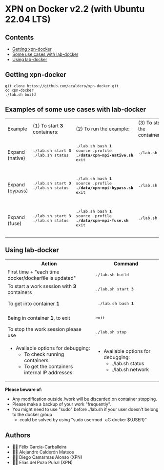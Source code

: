 # XPN on Docker v2.2 (with Ubuntu 22.04 LTS)

## Contents

 * [Getting xpn-docker](https://github.com/acaldero/xpn-docker/#getting-xpn-docker)
 * [Some use cases with lab-docker](https://github.com/acaldero/xpn-docker/#examples-of-some-use-cases-with-lab-docker)
 * [Using lab-docker](https://github.com/acaldero/xpn-docker/#using-lab-docker)


## Getting xpn-docker

```
git clone https://github.com/acaldero/xpn-docker.git
cd xpn-docker
./lab.sh build
```

## Examples of some use cases with lab-docker

<html>
 <table>

  <tr>
  <td>
Example
  </td>
  <td>
(1) To start <b>3</b> containers:
  </td>
  <td>
(2) To run the example:
  </td>
  <td>
(3) To stop the containers:
  </td>
  </tr>

  <tr>
  <td>
Expand (native)
  </td>
  <td>
   <pre>
./lab.sh start <b>3</b>
./lab.sh status
   </pre>
  </td>
  <td>
   <pre>
./lab.sh bash <b>1</b>
source .profile
<b>./data/xpn-mpi-native.sh</b>
exit
   </pre>
  </td>
  <td>
   <pre>
./lab.sh stop
   </pre>
  </td>
  </tr>

  <tr>
  <td>
Expand (bypass)
  </td>
  <td>
   <pre>
./lab.sh start <b>3</b>
./lab.sh status
   </pre>
  </td>
  <td>
   <pre>
./lab.sh bash <b>1</b>
source .profile
<b>./data/xpn-mpi-bypass.sh</b>
exit
   </pre>
  </td>
  <td>
   <pre>
./lab.sh stop
   </pre>
  </td>
  </tr>

  <tr>
  <td>
Expand (fuse)
  </td>
  <td>
   <pre>
./lab.sh start <b>3</b>
./lab.sh status
   </pre>
  </td>
  <td>
   <pre>
./lab.sh bash <b>1</b>
source .profile
<b>./data/xpn-mpi-fuse.sh</b>
exit
   </pre>
  </td>
  <td>
   <pre>
./lab.sh stop
   </pre>
  </td>
  </tr>

 </table>
</html>


## Using lab-docker

<html>
 <table>
  <tr>
  <th>Action</th>
  <th>Command</th>
  </tr>

  <tr>
  <td> First time + "each time docker/dockerfile is updated"  </td>
  <td><pre>./lab.sh build</pre>
  </td>
  </tr>

  <tr>
  <td> To start a work session with <b>3</b> containers </td>
  <td><pre>./lab.sh start <b>3</b></pre>
  </td>
  </tr>

  <tr>
  <td> To get into container <b>1</b>  </td>
  <td><pre> ./lab.sh bash <b>1</b></pre>
  </td>
  </tr>

  <tr>
  <td> Being in container <b>1</b>, to exit  </td>
  <td>   <pre>exit</pre>  </td>
  </tr>

  <tr>
  <td>To stop the work session please use  </td>
  <td><pre>./lab.sh stop</pre>
  </td>
  </tr>

  <tr>
  <td>
</html>

  * Available options for debugging:
    * To check running containers:
    * To get the containers internal IP addresses:
  
<html>
  </td>
  <td>
</html>

  * Available options for debugging:
    * ./lab.sh status
    * ./lab.sh network

<html>
  </td>
  </tr>
 </table>
</html>

**Please beware of**:
  * Any modification outside /work will be discarded on container stopping.
  * Please make a backup of your work "frequently".
  * You might need to use "sudo" before ./lab.sh if your user doesn't belong to the docker group
    * could be solved by using "sudo usermod -aG docker ${USER}"


## Authors
* :technologist: Félix García-Carballeira
* :technologist: Alejandro Calderón Mateos
* :technologist: Diego Camarmas Alonso (XPN)
* :technologist: Elias del Pozo Puñal (XPN)


